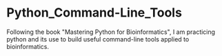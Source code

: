 # Python_Command-Line_Tools
Following the book "Mastering Python for Bioinformatics", I am practicing python and its use to build useful command-line tools applied to bioinformatics.
